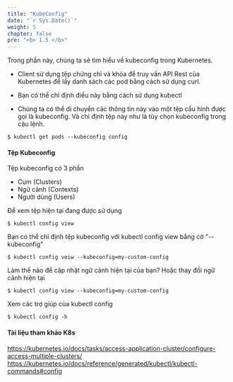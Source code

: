 ```yaml
---
title: "KubeConfig"
date: "`r Sys.Date()`"
weight: 5
chapter: false
pre: "<b> 1.5 </b>"
---
```


Trong phần này, chúng ta sẽ tìm hiểu về kubeconfig trong Kubernetes.

- Client sử dụng tệp chứng chỉ và khóa để truy vấn API Rest của Kubernetes để lấy danh sách các pod bằng cách sử dụng curl.
- Bạn có thể chỉ định điều này bằng cách sử dụng kubectl

- Chúng ta có thể di chuyển các thông tin này vào một tệp cấu hình được gọi là kubeconfig. Và chỉ định tệp này như là tùy chọn kubeconfig trong câu lệnh.

```
$ kubectl get pods --kubeconfig config

```

#### Tệp Kubeconfig

Tệp kubeconfig có 3 phần
- Cụm (Clusters)
- Ngữ cảnh (Contexts)
- Người dùng (Users)

Để xem tệp hiện tại đang được sử dụng

```
$ kubectl config view

```

Bạn có thể chỉ định tệp kubeconfig với kubectl config view bằng cờ "--kubeconfig"

```
$ kubectl config veiw --kubeconfig=my-custom-config

```

Làm thế nào để cập nhật ngữ cảnh hiện tại của bạn? Hoặc thay đổi ngữ cảnh hiện tại

```
$ kubectl config view --kubeconfig=my-custom-config

```

Xem các trợ giúp của kubectl config

```
$ kubectl config -h

```

#### Tài liệu tham khảo K8s
https://kubernetes.io/docs/tasks/access-application-cluster/configure-access-multiple-clusters/
https://kubernetes.io/docs/reference/generated/kubectl/kubectl-commands#config